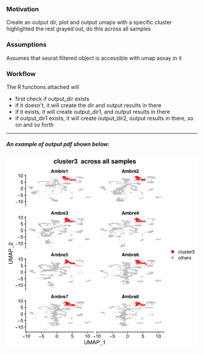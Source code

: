 ### Motivation
Create an output dir, plot and output umaps with a specific cluster highlighted the rest grayed out, do this across all samples

### Assumptions
Assumes that seurat.filtered object is accessible with umap assay in it  

### Workflow
The R functions attached will 
- first check if output_dir exists
- if it doesn't, it will create the dir and output results in there
- if it exists, it will create output_dir1, and output results in there
- if output_dir1 exists, it will create output_dir2, output results in there, so on and so forth


***

##### An example of output pdf shown below:  

![example](example.png)
